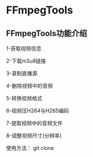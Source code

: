 # FFmpegTools

## FFmpegTools功能介绍

1-获取视频信息

2-下载m3u8链接

3-录制直播源

4-删除视频中的音频

5-转换视频格式

6-视频压H264与H265编码

7-提取视频中的音频文件

8-调整视频尺寸(分辨率)

使用方法： git clone
